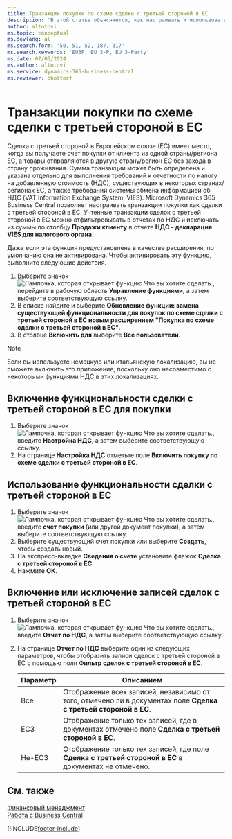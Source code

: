 ```yaml
---
title: Транзакции покупки по схеме сделки с третьей стороной в ЕС
description: 'В этой статье объясняется, как настраивать и использовать транзакции купли-продажи третьим лицам в Европейском Союзе (ЕС).'
author: altotovi
ms.topic: conceptual
ms.devlang: al
ms.search.form: '50, 51, 52, 187, 317'
ms.search.keywords: 'EU3P, EU 3-P, EU 3-Party'
ms.date: 07/05/2024
ms.author: altotovi
ms.service: dynamics-365-business-central
ms.reviewer: bholtorf
---
```


# <a name="eu-third-party-purchase-transactions"></a>Транзакции покупки по схеме сделки с третьей стороной в ЕС

Сделка с третьей стороной в Европейском союзе (ЕС) имеет место, когда вы получаете счет покупки от клиента из одной страны/региона ЕС, а товары отправляются в другую страну/регион ЕС без захода в страну проживания. Сумма транзакции может быть определена и указана отдельно для выполнения требований к отчетности по налогу на добавленную стоимость (НДС), существующих в некоторых странах/регионах ЕС, а также требований системы обмена информацией об НДС (VAT Information Exchange System, VIES). Microsoft Dynamics 365 Business Central позволяет настраивать транзакции покупки как сделки с третьей стороной в ЕС. Учтенные транзакции сделок с третьей стороной в ЕС можно отфильтровывать в отчетах по НДС и исключать из суммы по столбцу **Продажи клиенту** в отчете **НДС - декларация VIES для налогового органа**.

Даже если эта функция предустановлена в качестве расширения, по умолчанию она не активирована. Чтобы активировать эту функцию, выполните следующие действия.

1. Выберите значок ![Лампочка, которая открывает функцию Что вы хотите сделать.](media/ui-search/search_small.png "Что вы хотите сделать"), перейдите в рабочую область **Управление функциями**, а затем выберите соответствующую ссылку.
2. В списке найдите и выберите **Обновление функции: замена существующей функциональности для покупок по схеме сделки с третьей стороной в ЕС новым расширением "Покупка по схеме сделки с третьей стороной в ЕС"**.
3. В столбце **Включить для** выберите **Все пользователи**.

> [!NOTE]
> Если вы используете немецкую или итальянскую локализацию, вы не сможете включить это приложение, поскольку оно несовместимо с некоторыми функциями НДС в этих локализациях.  

## <a name="enable-eu-third-party-trade-functionality-for-a-purchase"></a>Включение функциональности сделки с третьей стороной в ЕС для покупки

1. Выберите значок ![Лампочка, которая открывает функцию Что вы хотите сделать.](media/ui-search/search_small.png "Что вы хотите сделать"), введите **Настройка НДС**, а затем выберите соответствующую ссылку.
2. На странице **Настройка НДС** отметьте поле **Включить покупку по схеме сделки с третьей стороной в ЕС**.

## <a name="use-eu-third-party-trade-functionality"></a>Использование функциональности сделки с третьей стороной в ЕС

1. Выберите значок ![Лампочка, которая открывает функцию Что вы хотите сделать.](media/ui-search/search_small.png "Что вы хотите сделать"), введите **счет покупки** (или другой документ покупки), а затем выберите соответствующую ссылку.
2. Выберите существующий счет покупки или выберите **Создать**, чтобы создать новый.
3. На экспресс-вкладке **Сведения о счете** установите флажок **Сделка с третьей стороной в ЕС**.
4. Нажмите **ОК**.

## <a name="include-or-exclude-eu-third-party-trade-records-on-the-vat-statement"></a>Включение или исключение записей сделок с третьей стороной в ЕС

1. Выберите значок ![Лампочка, которая открывает функцию Что вы хотите сделать.](media/ui-search/search_small.png "Что вы хотите сделать"), введите **Отчет по НДС**, а затем выберите соответствующую ссылку.
2. На странице **Отчет по НДС** выберите один из следующих параметров, чтобы отобразить записи сделок с третьей стороной в ЕС с помощью поля **Фильтр сделок с третьей стороной в ЕС**.

    | Параметр | Описанием |
    |--------|-------------|
    | Все | Отображение всех записей, независимо от того, отмечено ли в документах поле **Сделка с третьей стороной в ЕС**. |
    | ЕС3 | Отображение только тех записей, где в документах отмечено поле **Сделка с третьей стороной в ЕС**. |
    | Не-ЕС3 | Отображение только тех записей, где поле **Сделка с третьей стороной в ЕС** в документах не отмечено. |


## <a name="see-also"></a>См. также
[Финансовый менеджмент](finance.md)  
[Работа с Business Central](ui-work-product.md)

[!INCLUDE[footer-include](includes/footer-banner.md)]
